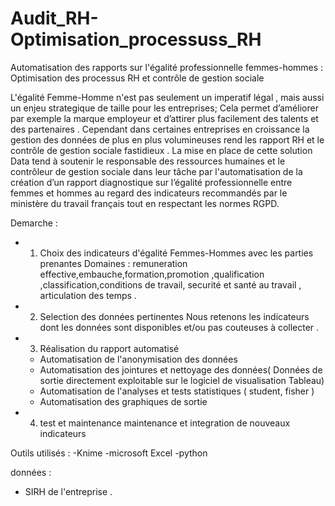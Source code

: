 # Audit_RH-Optimisation_processuss_RH

Automatisation des rapports sur l'égalité professionnelle femmes-hommes : Optimisation des processus RH et contrôle de gestion sociale

L'égalité Femme-Homme n'est pas seulement un imperatif légal , mais aussi un enjeu strategique de taille pour les entreprises; Cela permet d’améliorer par exemple la marque employeur et d’attirer plus facilement des talents et des partenaires .
Cependant dans certaines entreprises en croissance la gestion des données de plus en plus volumineuses rend les rapport RH et le contrôle de gestion sociale fastidieux .
La mise en place de cette solution Data tend à soutenir le responsable des ressources humaines et le contrôleur de gestion sociale dans leur tâche par l'automatisation de la création d’un  rapport diagnostique sur l’égalité professionnelle entre femmes et hommes au regard des indicateurs recommandés par le ministère du travail français tout en respectant les normes RGPD.

Demarche :

  - 1. Choix des indicateurs d'égalité Femmes-Hommes avec les parties prenantes
    Domaines : remuneration effective,embauche,formation,promotion ,qualification ,classification,conditions de travail,
securité et santé au travail , articulation des temps .

  - 2. Selection des données pertinentes
     Nous retenons les indicateurs dont les données sont       disponibles et/ou pas couteuses à collecter .

  - 3. Réalisation du rapport automatisé
    - Automatisation de l'anonymisation des données
    - Automatisation des jointures et nettoyage des données( Données de sortie directement exploitable sur le logiciel de visualisation Tableau) 
    - Automatisation de l'analyses et tests statistiques ( student, fisher )
    - Automatisation des graphiques de sortie 

  - 4. test et maintenance
      maintenance et integration de nouveaux indicateurs



Outils utilisés :
-Knime
-microsoft Excel
-python

données :
- SIRH de l'entreprise .

